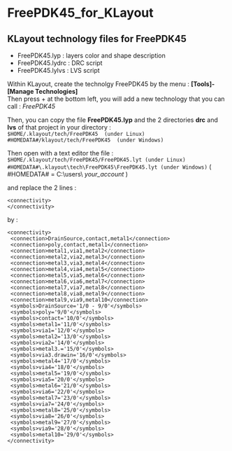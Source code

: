 # FreePDK45_for_KLayout

## KLayout technology files for FreePDK45

 * FreePDK45.lyp   : layers color and shape description  
 * FreePDK45.lydrc : DRC script  
 * FreePDK45.lylvs : LVS script  

Within KLayout, create the technolgy FreePDK45 by the menu : **[Tools]-[Manage Technologies]**  
Then press + at the bottom left, you will add a new technology that you can call : _FreePDK45_

Then, you can copy the file **FreePDK45.lyp** and the 2 directories **drc** and **lvs** of that project in your directory :  
`$HOME/.klayout/tech/FreePDK45  (under Linux)`  
`#HOMEDATA#/klayout/tech/FreePDK45  (under Windows)`  

Then open with a text editor the file :  
`$HOME/.klayout/tech/FreePDK45/FreePDK45.lyt (under Linux)`   
`#HOMEDATA#\.klayout\tech\FreePDK45\FreePDK45.lyt (under Windows)`  ( #HOMEDATA# = C:\users\ _your_account_ )  
 
and replace the 2 lines : 

 `<connectivity>`  
 `</connectivity>`
 
by :

 `<connectivity>`  
 ` <connection>DrainSource,contact,metal1</connection>`  
 ` <connection>poly,contact,metal1</connection>`  
 ` <connection>metal1,via1,metal2</connection>`  
 ` <connection>metal2,via2,metal3</connection>`  
 ` <connection>metal3,via3,metal4</connection>`  
 ` <connection>metal4,via4,metal5</connection>`  
 ` <connection>metal5,via5,metal6</connection>`  
 ` <connection>metal6,via6,metal7</connection>`  
 ` <connection>metal7,via7,metal8</connection>`  
 ` <connection>metal8,via8,metal9</connection>`  
 ` <connection>metal9,via9,metal10</connection>`  
 ` <symbols>DrainSource='1/0 - 9/0'</symbols>`  
 ` <symbols>poly='9/0'</symbols>`  
 ` <symbols>contact='10/0'</symbols>`  
 ` <symbols>metal1='11/0'</symbols>`  
 ` <symbols>via1='12/0'</symbols>`  
 ` <symbols>metal2='13/0'</symbols>`  
 ` <symbols>via2='14/0'</symbols>`  
 ` <symbols>metal3.='15/0'</symbols>`  
 ` <symbols>via3.drawin='16/0'</symbols>`  
 ` <symbols>metal4='17/0'</symbols>`  
 ` <symbols>via4='18/0'</symbols>`  
 ` <symbols>metal5='19/0'</symbols>`  
 ` <symbols>via5='20/0'</symbols>`  
 ` <symbols>metal6='21/0'</symbols>`  
 ` <symbols>via6='22/0'</symbols>`  
 ` <symbols>metal7='23/0'</symbols>`  
 ` <symbols>via7='24/0'</symbols>`  
 ` <symbols>metal8='25/0'</symbols>`  
 ` <symbols>via8='26/0'</symbols>`  
 ` <symbols>metal9='27/0'</symbols>`  
 ` <symbols>via9='28/0'</symbols>`  
 ` <symbols>metal10='29/0'</symbols>`  
 `</connectivity>`
